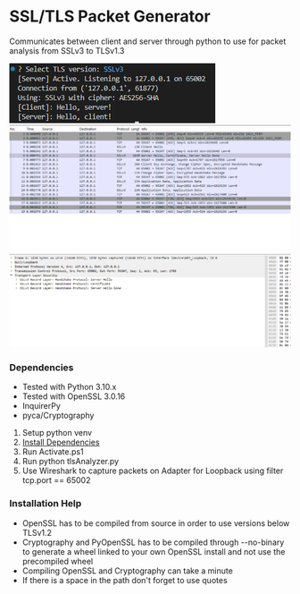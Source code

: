 # SSL/TLS Packet Generator

Communicates between client and server through python to use for packet analysis from SSLv3 to TLSv1.3

![Terminal](/public/terminal.png)
![Wireshark](/public/SSL3SS.png)

### Dependencies

- Tested with Python 3.10.x
- Tested with OpenSSL 3.0.16
- InquirerPy
- pyca/Cryptography

1. Setup python venv
2. [Install Dependencies](/docs/compiling-guide.md)
3. Run Activate.ps1
4. Run python tlsAnalyzer.py
5. Use Wireshark to capture packets on Adapter for Loopback using filter tcp.port == 65002

### Installation Help

- OpenSSL has to be compiled from source in order to use versions below TLSv1.2
- Cryptography and PyOpenSSL has to be compiled through --no-binary to generate a wheel linked to your own OpenSSL install and not use the precompiled wheel
- Compiling OpenSSL and Cryptography can take a minute
- If there is a space in the path don't forget to use quotes
